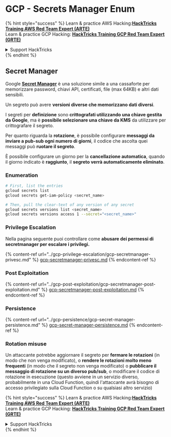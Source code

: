 # GCP - Secrets Manager Enum

{% hint style="success" %}
Learn & practice AWS Hacking:<img src="../../../.gitbook/assets/image (1).png" alt="" data-size="line">[**HackTricks Training AWS Red Team Expert (ARTE)**](https://training.hacktricks.xyz/courses/arte)<img src="../../../.gitbook/assets/image (1).png" alt="" data-size="line">\
Learn & practice GCP Hacking: <img src="../../../.gitbook/assets/image (2).png" alt="" data-size="line">[**HackTricks Training GCP Red Team Expert (GRTE)**<img src="../../../.gitbook/assets/image (2).png" alt="" data-size="line">](https://training.hacktricks.xyz/courses/grte)

<details>

<summary>Support HackTricks</summary>

* Check the [**subscription plans**](https://github.com/sponsors/carlospolop)!
* **Join the** 💬 [**Discord group**](https://discord.gg/hRep4RUj7f) or the [**telegram group**](https://t.me/peass) or **follow** us on **Twitter** 🐦 [**@hacktricks\_live**](https://twitter.com/hacktricks\_live)**.**
* **Share hacking tricks by submitting PRs to the** [**HackTricks**](https://github.com/carlospolop/hacktricks) and [**HackTricks Cloud**](https://github.com/carlospolop/hacktricks-cloud) github repos.

</details>
{% endhint %}

## Secret Manager

Google [**Secret Manager**](https://cloud.google.com/solutions/secrets-management/) è una soluzione simile a una cassaforte per memorizzare password, chiavi API, certificati, file (max 64KB) e altri dati sensibili.

Un segreto può avere **versioni diverse che memorizzano dati diversi**.

I segreti per **definizione** sono **crittografati utilizzando una chiave gestita da Google**, ma è **possibile selezionare una chiave da KMS** da utilizzare per crittografare il segreto.

Per quanto riguarda la **rotazione**, è possibile configurare **messaggi da inviare a pub-sub ogni numero di giorni**, il codice che ascolta quei messaggi può **ruotare il segreto**.

È possibile configurare un giorno per la **cancellazione automatica**, quando il giorno indicato è **raggiunto**, il **segreto verrà automaticamente eliminato**.

### Enumeration
```bash
# First, list the entries
gcloud secrets list
gcloud secrets get-iam-policy <secret_name>

# Then, pull the clear-text of any version of any secret
gcloud secrets versions list <secret_name>
gcloud secrets versions access 1 --secret="<secret_name>"
```
### Privilege Escalation

Nella pagina seguente puoi controllare come **abusare dei permessi di secretmanager per escalare i privilegi.**

{% content-ref url="../gcp-privilege-escalation/gcp-secretmanager-privesc.md" %}
[gcp-secretmanager-privesc.md](../gcp-privilege-escalation/gcp-secretmanager-privesc.md)
{% endcontent-ref %}

### Post Exploitation

{% content-ref url="../gcp-post-exploitation/gcp-secretmanager-post-exploitation.md" %}
[gcp-secretmanager-post-exploitation.md](../gcp-post-exploitation/gcp-secretmanager-post-exploitation.md)
{% endcontent-ref %}

### Persistence

{% content-ref url="../gcp-persistence/gcp-secret-manager-persistence.md" %}
[gcp-secret-manager-persistence.md](../gcp-persistence/gcp-secret-manager-persistence.md)
{% endcontent-ref %}

### Rotation misuse

Un attaccante potrebbe aggiornare il segreto per **fermare le rotazioni** (in modo che non venga modificato), o **rendere le rotazioni molto meno frequenti** (in modo che il segreto non venga modificato) o **pubblicare il messaggio di rotazione su un diverso pub/sub**, o modificare il codice di rotazione in esecuzione (questo avviene in un servizio diverso, probabilmente in una Cloud Function, quindi l'attaccante avrà bisogno di accesso privilegiato sulla Cloud Function o su qualsiasi altro servizio)

{% hint style="success" %}
Learn & practice AWS Hacking:<img src="../../../.gitbook/assets/image (1).png" alt="" data-size="line">[**HackTricks Training AWS Red Team Expert (ARTE)**](https://training.hacktricks.xyz/courses/arte)<img src="../../../.gitbook/assets/image (1).png" alt="" data-size="line">\
Learn & practice GCP Hacking: <img src="../../../.gitbook/assets/image (2).png" alt="" data-size="line">[**HackTricks Training GCP Red Team Expert (GRTE)**<img src="../../../.gitbook/assets/image (2).png" alt="" data-size="line">](https://training.hacktricks.xyz/courses/grte)

<details>

<summary>Support HackTricks</summary>

* Check the [**subscription plans**](https://github.com/sponsors/carlospolop)!
* **Join the** 💬 [**Discord group**](https://discord.gg/hRep4RUj7f) or the [**telegram group**](https://t.me/peass) or **follow** us on **Twitter** 🐦 [**@hacktricks\_live**](https://twitter.com/hacktricks\_live)**.**
* **Share hacking tricks by submitting PRs to the** [**HackTricks**](https://github.com/carlospolop/hacktricks) and [**HackTricks Cloud**](https://github.com/carlospolop/hacktricks-cloud) github repos.

</details>
{% endhint %}
